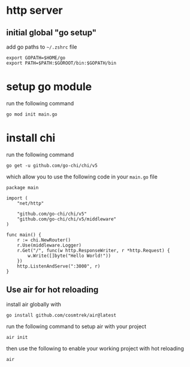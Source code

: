 # http server

## initial global "go setup"

add go paths to `~/.zshrc` file

```
export GOPATH=$HOME/go
export PATH=$PATH:$GOROOT/bin:$GOPATH/bin
```

# setup go module

run the following command

```
go mod init main.go
```

# install chi

run the following command

```
go get -u github.com/go-chi/chi/v5
```

which allow you to use the following code in your `main.go` file

```
package main

import (
    "net/http"

    "github.com/go-chi/chi/v5"
    "github.com/go-chi/chi/v5/middleware"
)

func main() {
    r := chi.NewRouter()
    r.Use(middleware.Logger)
    r.Get("/", func(w http.ResponseWriter, r *http.Request) {
        w.Write([]byte("Hello World!"))
    })
    http.ListenAndServe(":3000", r)
}
```

## Use air for hot reloading

install air globally with

```
go install github.com/cosmtrek/air@latest
```

run the following command to setup air with your project

```
air init
```

then use the following to enable your working project with hot reloading

```
air
```
